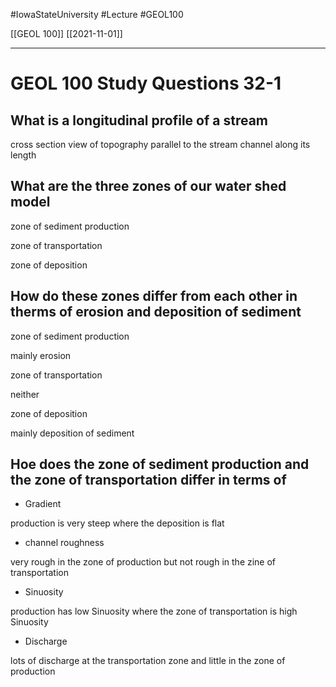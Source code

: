 
#IowaStateUniversity  #Lecture  #GEOL100

[[GEOL 100]] [[2021-11-01]]

---


# GEOL 100 Study Questions 32-1

## What is a longitudinal profile of a stream 

cross section view of topography parallel to the stream channel along its length 

## What are the three zones of our water shed model 

zone of sediment production 

zone of transportation 

zone of deposition 

## How do these zones differ from each other in therms of erosion and deposition of sediment 

zone of sediment production 

mainly erosion 

zone of transportation 

neither 

zone of deposition 

mainly deposition of sediment 


## Hoe does the zone of sediment production and the zone of transportation differ in terms of 

- Gradient 

production is very steep where the deposition is flat

- channel roughness

very rough in the zone of production but not rough in the zine of transportation  

- Sinuosity 

production  has low Sinuosity where the zone of transportation is high  Sinuosity

- Discharge

lots of discharge at the transportation zone and little in the  zone of production   